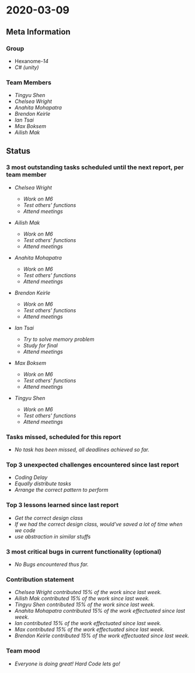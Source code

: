 # 2020-03-09

## Meta Information

### Group

 * Hexanome-*14*
 * *C# (unity)*

### Team Members

 * *Tingyu Shen*
 * *Chelsea Wright*
 * *Anahita Mohapatra*
 * *Brendon Keirle*
 * *Ian Tsai*
 * *Max Boksem*
 * *Ailish Mak*

## Status

### 3 most outstanding tasks scheduled until the next report, per team member

 * *Chelsea Wright*
   * *Work on M6*
   * *Test others' functions*
   * *Attend meetings*
   
   
 * *Ailish Mak*
   * *Work on M6*
   * *Test others' functions*
   * *Attend meetings*
 
 
 * *Anahita Mohapatra*
   * *Work on M6*
   * *Test others' functions*
   * *Attend meetings*
 
 * *Brendon Keirle*
   * *Work on M6*
   * *Test others' functions*
   * *Attend meetings*
 
 
 * *Ian Tsai*
   * *Try to solve memory problem*
   * *Study for final*
   * *Attend meetings*


 * *Max Boksem*
   * *Work on M6*
   * *Test others' functions*
   * *Attend meetings*
 
 
 * *Tingyu Shen*
   * *Work on M6*
   * *Test others' functions*
   * *Attend meetings*



### Tasks missed, scheduled for this report

 * *No task has been missed, all deadlines achieved so far.*

### Top 3 unexpected challenges encountered since last report

 * *Coding Delay*
 * *Equally distribute tasks*
 * *Arrange the correct pattern to perform*
 

### Top 3 lessons learned since last report

   * *Get the correct design class*
   * *If we had the correct design class, would've saved a lot of time when we code*
   * *use abstraction in similar stuffs*

### 3 most critical bugs in current functionality (optional)

 * *No Bugs encountered thus far.*

### Contribution statement

 * *Chelsea Wright contributed 15% of the work since last week.*
 * *Ailish Mak contributed 15% of the work since last week.*
 * *Tingyu Shen contributed 15% of the work since last week.*
 * *Anahita Mohapatra contributed 15% of the work effectuated since last week.*
 * *Ian contributed 15% of the work effectuated since last week.*
 * *Max contributed 15% of the work effectuated since last week.*
 * *Brendon Keirle contributed 15% of the work effectuated since last week.*

### Team mood

 * *Everyone is doing great! Hard Code lets go!*
